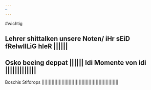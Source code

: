 ```yaml
---
~
---
```

#wichtig

Lehrer shittalken unsere Noten/ iHr sEiD fReIwIlLiG hIeR
|||||| 
---
Osko beeing deppat
||||||
Idi Momente von idi
|||||||||||||
---

Boschis Stifdrops
||||||||||||||||||||||||||||||||||||||||||||||||||||||
